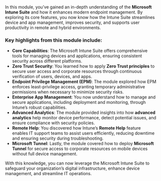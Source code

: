 In this module, you’ve gained an in-depth understanding of the **Microsoft Intune Suite** and how it enhances modern endpoint management. By exploring its core features, you now know how the Intune Suite streamlines device and app management, improves security, and supports user productivity in remote and hybrid environments.

### Key highlights from this module include:

- **Core Capabilities**: The Microsoft Intune Suite offers comprehensive tools for managing devices and applications, ensuring consistent security across different platforms.
- **Zero Trust Security**: You learned how to apply **Zero Trust principles** to secure user access and corporate resources through continuous verification of users, devices, and apps.
- **Endpoint Privilege Management (EPM)**: The module explored how EPM enforces least-privilege access, granting temporary administrative permissions when necessary to minimize security risks.
- **Enterprise App Management**: You now understand how to manage and secure applications, including deployment and monitoring, through Intune’s robust capabilities.
- **Advanced Analytics**: The module provided insights into how **advanced analytics** help monitor device performance, detect potential issues, and ensure compliance with security policies.
- **Remote Help**: You discovered how Intune’s **Remote Help** feature enables IT support teams to assist users efficiently, reducing downtime and ensuring security during troubleshooting.
- **Microsoft Tunnel**: Lastly, the module covered how to deploy **Microsoft Tunnel** for secure access to corporate resources on mobile devices without full device management.

With this knowledge, you can now leverage the Microsoft Intune Suite to safeguard your organization’s digital infrastructure, enhance device management, and streamline IT operations.
